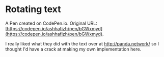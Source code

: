 # Rotating text

A Pen created on CodePen.io. Original URL: [https://codepen.io/ashhafizh/pen/bGWxmyd](https://codepen.io/ashhafizh/pen/bGWxmyd).

I really liked what they did with the text over at http://panda.network/ so I thought I'd have a crack at making my own implementation here.
